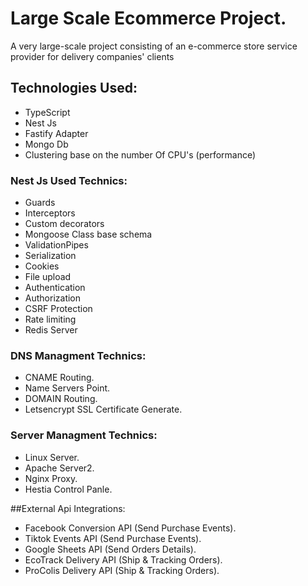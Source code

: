 # Large Scale Ecommerce Project.
A very large-scale project consisting of an e-commerce store service provider for delivery companies' clients

## Technologies Used:
- TypeScript
- Nest Js
- Fastify Adapter
- Mongo Db
- Clustering base on the number Of CPU's (performance)

### Nest Js Used Technics:
- Guards
- Interceptors
- Custom decorators
- Mongoose Class base schema
- ValidationPipes
- Serialization
- Cookies
- File upload
- Authentication
- Authorization
- CSRF Protection
- Rate limiting
- Redis Server

### DNS Managment Technics:
- CNAME Routing.
- Name Servers Point.
- DOMAIN Routing.
- Letsencrypt SSL Certificate Generate.

### Server Managment Technics:
- Linux Server.
- Apache Server2.
- Nginx Proxy.
- Hestia Control Panle.

##External Api Integrations:
- Facebook Conversion API (Send Purchase Events).
- Tiktok Events API (Send Purchase Events).
- Google Sheets API (Send Orders Details).
- EcoTrack Delivery API (Ship & Tracking Orders).
- ProColis Delivery API (Ship & Tracking Orders).

